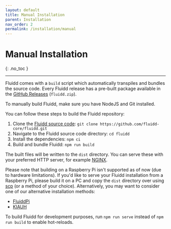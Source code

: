 ```yaml
---
layout: default
title: Manual Installation
parent: Installation
nav_order: 2
permalink: /installation/manual
---
```


# Manual Installation
{: .no_toc }

---

Fluidd comes with a `build` script which automatically transpiles and bundles the source code.
Every Fluidd release has a pre-built package available in the [GitHub Releases](https://github.com/fluidd-core/fluidd/releases) (`fluidd.zip`).

To manually build Fluidd, make sure you have NodeJS and Git installed.

You can follow these steps to build the Fluidd repository:
1. Clone the [Fluidd source code](https://github.com/fluidd-core/fluidd): `git clone https://github.com/fluidd-core/fluidd.git`
2. Navigate to the Fluidd source code directory: `cd fluidd`
3. Install the dependencies: `npm ci`
4. Build and bundle Fluidd: `npm run build`

The built files will be written to the `dist` directory.
You can serve these with your preferred HTTP server, for example [NGINX](https://www.nginx.com/).

Please note that building on a Raspberry Pi isn't supported as of now (due to hardware limitations).
If you'd like to serve your Fluidd installation from a Raspberry Pi, please build it on a PC and copy the `dist` directory over using [scp](https://linux.die.net/man/1/scp) (or a method of your choice). Alternatively, you may want to consider one of our alternative installation methods:
* [FluiddPi](/installation/fluiddpi)
* [KIAUH](/installation/kiauh)

To build Fluidd for development purposes, run `npm run serve` instead of `npm run build` to enable hot-reloads.
